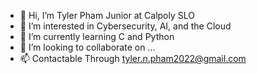 - 👋 Hi, I’m Tyler Pham Junior at Calpoly SLO
- 👀 I’m interested in Cybersecurity, AI, and the Cloud 
- 🌱 I’m currently learning C and Python 
- 💞️ I’m looking to collaborate on ...
- 📫 Contactable Through tyler.n.pham2022@gmail.com
